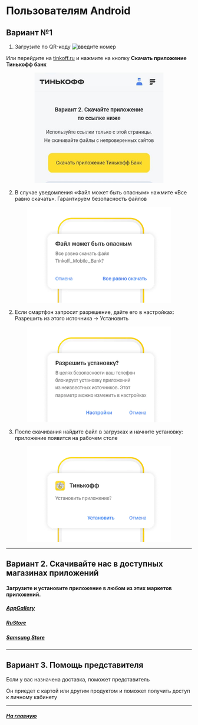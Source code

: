 # Пользователям Android

## Вариант №1

1. Загрузите по QR-коду 
![введите номер](./images/android_1.avif)

Или перейдите на [tinkoff.ru](https://tinkoff.ru/)  и нажмите на кнопку **Скачать приложение Тинькофф банк**

<p align="center">
  <img  width="350" height="300" src="./images/android_1_1.jpg">
  </p>

2. В случае уведомления «Файл может быть опасным» нажмите «Все равно скачать». Гарантируем безопасность файлов

<p align="center">
  <img src="./images/android_2.webp">
</p>


2. Если смартфон запросит разрешение, дайте его в настройках: Разрешить из этого источника → Установить

<p align="center">
  <img src="./images/android_3.webp">
</p>

3. После скачивания найдите файл в загрузках и начните установку: приложение появится на рабочем столе

<p align="center">
  <img src="./images/android_4.webp">
</p>

___

## Вариант 2. Скачивайте нас в доступных магазинах приложений

#### Загрузите и установите приложение в любом из этих маркетов приложений.

##### [AppGallery](https://appgallery.huawei.com/#/app/C101291451) 
##### [RuStore](https://apps.rustore.ru/app/com.idamob.tinkoff.android) 
##### [Samsung Store](https://apps.samsung.com/appquery/appDetail.as?appId=com.idamob.tinkoff.android) 

___

## Вариант 3. Помощь представителя

Если у вас назначена доставка, поможет представитель

Он приедет с картой или другим продуктом и поможет получить доступ к личному кабинету

___

##### [На главную](readme.md)











